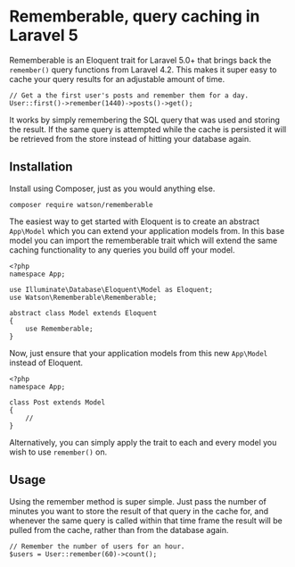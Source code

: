 Rememberable, query caching in Laravel 5
========================================

Rememberable is an Eloquent trait for Laravel 5.0+ that brings back the `remember()` query functions from Laravel 4.2. This makes it super easy to cache your query results for an adjustable amount of time.

    // Get a the first user's posts and remember them for a day.
    User::first()->remember(1440)->posts()->get();

It works by simply remembering the SQL query that was used and storing the result. If the same query is attempted while the cache is persisted it will be retrieved from the store instead of hitting your database again.

## Installation

Install using Composer, just as you would anything else.

    composer require watson/rememberable

The easiest way to get started with Eloquent is to create an abstract `App\Model` which you can extend your application models from. In this base model you can import the rememberable trait which will extend the same caching functionality to any queries you build off your model.

    <?php
    namespace App;

    use Illuminate\Database\Eloquent\Model as Eloquent;
    use Watson\Rememberable\Rememberable;

    abstract class Model extends Eloquent
    {
        use Rememberable;
    }

Now, just ensure that your application models from this new `App\Model` instead of Eloquent.

    <?php
    namespace App;

    class Post extends Model
    {
        //
    }

Alternatively, you can simply apply the trait to each and every model you wish to use `remember()` on.

## Usage

Using the remember method is super simple. Just pass the number of minutes you want to store the result of that query in the cache for, and whenever the same query is called within that time frame the result will be pulled from the cache, rather than from the database again.

    // Remember the number of users for an hour.
    $users = User::remember(60)->count();

